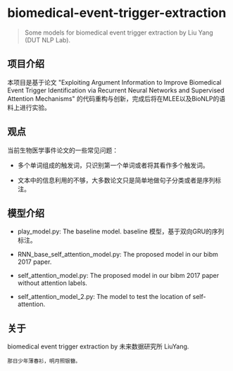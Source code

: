 # biomedical-event-trigger-extraction
> Some models for biomedical event trigger extraction by Liu Yang (DUT NLP Lab).

## 项目介绍
本项目是基于论文 "Exploiting Argument Information to Improve
Biomedical Event Trigger Identification via Recurrent
Neural Networks and Supervised Attention
Mechanisms" 的代码重构与创新，完成后将在MLEE以及BioNLP的语料上进行实验。

## 观点
当前生物医学事件论文的一些常见问题：

- 多个单词组成的触发词，只识别第一个单词或者将其看作多个触发词。

- 文本中的信息利用的不够，大多数论文只是简单地做句子分类或者是序列标注。

## 模型介绍
- play_model.py:    The baseline model. baseline 模型，基于双向GRU的序列标注。
- RNN_base_self_attention_model.py: The proposed model in our bibm 2017 paper.

- self_attention_model.py:  The proposed model in our bibm 2017 paper without attention labels.
- self_attention_model_2.py:  The model to test the location of self-attention.

## 关于
biomedical event trigger extraction by 未来数据研究所 LiuYang.

```
那日少年薄春衫，明月照银簪。
```
